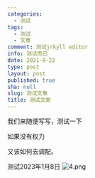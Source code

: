 ```yaml
---
categories:
  - 测试
tags:
  - 测试
  - 文章
comment: 测试jrkyll editor
info: 测试而已
date: 2021-9-22
type: post
layout: post
published: true
sha: null
slug: 测试文章
title: 测试文章
---
```

我们来随便写写，测试一下  

如果没有权力

又该如何去调配。

测试2023年1月8日
![4.png]({{site.baseurl}}/_posts/4.png)
